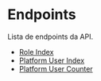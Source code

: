 # Endpoints

Lista de endpoints da API.

- [Role Index](RoleIndex.md)
- [Platform User Index](PlatformUserIndex.md)
- [Platform User Counter](../../../IA/PT/Endpoints/PlatformUserCounter.md)
